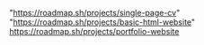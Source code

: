 "https://roadmap.sh/projects/single-page-cv"
"https://roadmap.sh/projects/basic-html-website"
https://roadmap.sh/projects/portfolio-website
